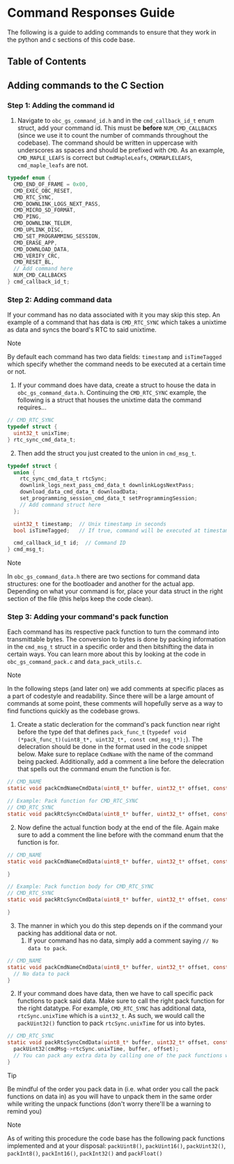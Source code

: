 # Command Responses Guide
The following is a guide to adding commands to ensure that they work in the python and c sections of this code base.

## Table of Contents

## Adding commands to the C Section
### Step 1: Adding the command id
1. Navigate to `obc_gs_command_id.h` and in the `cmd_callback_id_t` enum struct, add your command id. This must be **before** `NUM_CMD_CALLBACKS` (since we use it to count the number of commands throughout the codebase). The command should be written in uppercase with underscores as spaces and should be prefixed with `CMD`. As an example, `CMD_MAPLE_LEAFS` is correct but `CmdMapleLeafs`, `CMDMAPLELEAFS`, `cmd_maple_leafs` are not.
```c
typedef enum {
  CMD_END_OF_FRAME = 0x00,
  CMD_EXEC_OBC_RESET,
  CMD_RTC_SYNC,
  CMD_DOWNLINK_LOGS_NEXT_PASS,
  CMD_MICRO_SD_FORMAT,
  CMD_PING,
  CMD_DOWNLINK_TELEM,
  CMD_UPLINK_DISC,
  CMD_SET_PROGRAMMING_SESSION,
  CMD_ERASE_APP,
  CMD_DOWNLOAD_DATA,
  CMD_VERIFY_CRC,
  CMD_RESET_BL,
  // Add command here
  NUM_CMD_CALLBACKS
} cmd_callback_id_t;
```
### Step 2: Adding command data
If your command has no data associated with it you may skip this step. An example of a command that has data is `CMD_RTC_SYNC` which takes a unixtime as data and syncs the board's RTC to said unixtime.
>[!NOTE]
> By default each command has two data fields: `timestamp` and `isTimeTagged` which specify whether the command needs to be executed at a certain time or not.
1. If your command does have data, create a struct to house the data in `obc_gs_command_data.h`. Continuing the `CMD_RTC_SYNC` example, the following is a struct that houses the unixtime data the command requires...
```c
// CMD_RTC_SYNC
typedef struct {
  uint32_t unixTime;
} rtc_sync_cmd_data_t;
```
2. Then add the struct you just created to the union in `cmd_msg_t`.
```c
typedef struct {
  union {
    rtc_sync_cmd_data_t rtcSync;
    downlink_logs_next_pass_cmd_data_t downlinkLogsNextPass;
    download_data_cmd_data_t downloadData;
    set_programming_session_cmd_data_t setProgrammingSession;
    // Add command struct here
  };

  uint32_t timestamp;  // Unix timestamp in seconds
  bool isTimeTagged;   // If true, command will be executed at timestamp

  cmd_callback_id_t id;  // Command ID
} cmd_msg_t;
```
> [!NOTE]
> In `obc_gs_command_data.h` there are two sections for command data structures: one for the bootloader and another for the actual app. Depending on what your command is for, place your data struct in the right section of the file (this helps keep the code clean).

### Step 3: Adding your command's pack function
Each command has its respective pack function to turn the command into transmittable bytes. The conversion to bytes is done by packing information in the `cmd_msg_t` struct in a specific order and then bitshifting the data in certain ways. You can learn more about this by looking at the code in `obc_gs_command_pack.c` and `data_pack_utils.c`.

> [!NOTE]
> In the following steps (and later on) we add comments at specific places as a part of codestyle and readability. Since there will be a large amount of commands at some point, these comments will hopefully serve as a way to find functions quickly as the codebase grows.

1. Create a static decleration for the command's pack function near right before the type def that defines `pack_func_t` (`typedef void (*pack_func_t)(uint8_t*, uint32_t*, const cmd_msg_t*);`). The delecration should be done in the format used in the code snippet below. Make sure to replace `CmdName` with the name of the command being packed. Additionally, add a comment a line before the delecration that spells out the command enum the function is for.
```c
// CMD_NAME
static void packCmdNameCmdData(uint8_t* buffer, uint32_t* offset, const cmd_msg_t* msg);

// Example: Pack function for CMD_RTC_SYNC
// CMD_RTC_SYNC
static void packRtcSyncCmdData(uint8_t* buffer, uint32_t* offset, const cmd_msg_t* msg);
```
2. Now define the actual function body at the end of the file. Again make sure to add a comment the line before with the command enum that the function is for.
```c
// CMD_NAME
static void packCmdNameCmdData(uint8_t* buffer, uint32_t* offset, const cmd_msg_t* msg) {

}

// Example: Pack function body for CMD_RTC_SYNC
// CMD_RTC_SYNC
static void packRtcSyncCmdData(uint8_t* buffer, uint32_t* offset, const cmd_msg_t* cmdMsg) {

}
```
3. The manner in which you do this step depends on if the command your packing has additional data or not.
    1. If your command has no data, simply add a comment saying `// No data to pack`.
```c
// CMD_NAME
static void packCmdNameCmdData(uint8_t* buffer, uint32_t* offset, const cmd_msg_t* msg) {
  // No data to pack
}
```
2. If your command does have data, then we have to call specific pack functions to pack said data. Make sure to call the right pack function for the right datatype. For example, `CMD_RTC_SYNC` has additional data, `rtcSync.unixTime` which is a `uint32_t`. As such, we would call the `packUint32()` function to pack `rtcSync.unixTime` for us into bytes.
```c
// CMD_RTC_SYNC
static void packRtcSyncCmdData(uint8_t* buffer, uint32_t* offset, const cmd_msg_t* cmdMsg) {
  packUint32(cmdMsg->rtcSync.unixTime, buffer, offset);
  // You can pack any extra data by calling one of the pack functions with the data you want to pack while leaving the rest of the arguments the same
}
```
>[!TIP]
> Be mindful of the order you pack data in (i.e. what order you call the pack functions on data in) as you will have to unpack them in the same order while writing the unpack functions (don't worry there'll be a warning to remind you)

> [!NOTE]
> As of writing this procedure the code base has the following pack functions implemented and at your disposal:
> `packUint8()`, `packUint16()`, `packUint32()`, `packInt8()`, `packInt16()`, `packInt32()` and `packFloat()`